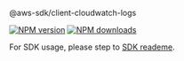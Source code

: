 @aws-sdk/client-cloudwatch-logs

[![NPM version](https://img.shields.io/npm/v/@aws-sdk/client-cloudwatch-logs/preview.svg)](https://www.npmjs.com/package/@aws-sdk/client-cloudwatch-logs)
[![NPM downloads](https://img.shields.io/npm/dm/@aws-sdk/client-cloudwatch-logs.svg)](https://www.npmjs.com/package/@aws-sdk/client-cloudwatch-logs)

For SDK usage, please step to [SDK reademe](https://github.com/aws/aws-sdk-js-v3).

